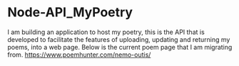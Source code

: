 # Node-API_MyPoetry
I am building an application to host my poetry, this is the API that is developed to facilitate the features of uploading, updating and returning my poems, into a web page.
Below is the current poem page that I am migrating from.
https://www.poemhunter.com/nemo-outis/
